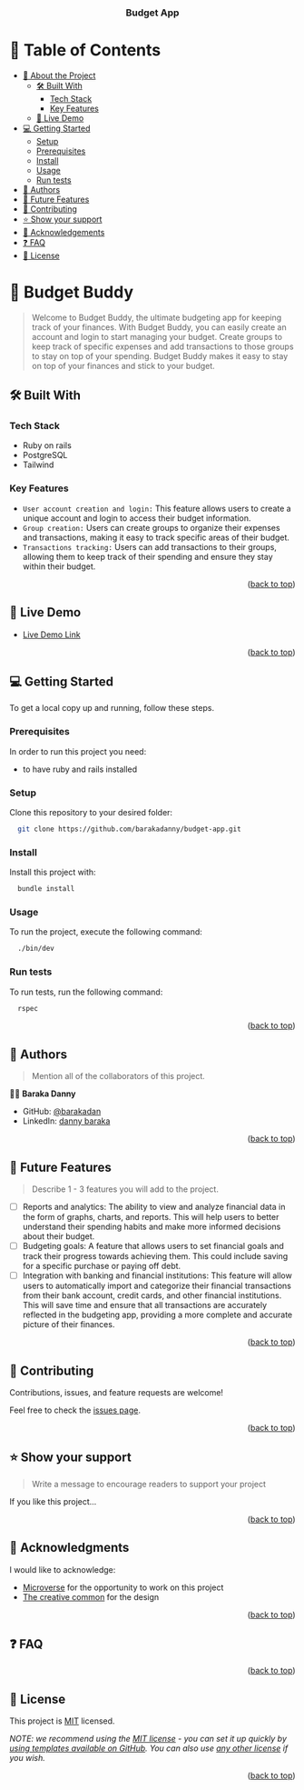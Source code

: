 <div align="center">

  <h3><b>Budget App</b></h3>

</div>

<!-- TABLE OF CONTENTS -->

# 📗 Table of Contents

- [📖 About the Project](#about-project)
  - [🛠 Built With](#built-with)
    - [Tech Stack](#tech-stack)
    - [Key Features](#key-features)
  - [🚀 Live Demo](#live-demo)
- [💻 Getting Started](#getting-started)
  - [Setup](#setup)
  - [Prerequisites](#prerequisites)
  - [Install](#install)
  - [Usage](#usage)
  - [Run tests](#run-tests)
- [👥 Authors](#authors)
- [🔭 Future Features](#future-features)
- [🤝 Contributing](#contributing)
- [⭐️ Show your support](#support)
- [🙏 Acknowledgements](#acknowledgements)
- [❓ FAQ](#faq)
- [📝 License](#license)

<!-- PROJECT DESCRIPTION -->

# 📖 Budget Buddy <a name="about-project"></a>

> Welcome to Budget Buddy, the ultimate budgeting app for keeping track of your finances. With Budget Buddy, you can easily create an account and login to start managing your budget. Create groups to keep track of specific expenses and add transactions to those groups to stay on top of your spending. Budget Buddy makes it easy to stay on top of your finances and stick to your budget.

## 🛠 Built With <a name="built-with"></a>

### Tech Stack <a name="tech-stack"></a>

- Ruby on rails
- PostgreSQL
- Tailwind

<!-- Features -->

### Key Features <a name="key-features"></a>

- `User account creation and login:` This feature allows users to create a unique account and login to access their budget information.
- `Group creation:` Users can create groups to organize their expenses and transactions, making it easy to track specific areas of their budget.
- `Transactions tracking:` Users can add transactions to their groups, allowing them to keep track of their spending and ensure they stay within their budget.

<p align="right">(<a href="#readme-top">back to top</a>)</p>

<!-- LIVE DEMO -->

## 🚀 Live Demo <a name="live-demo"></a>

- [Live Demo Link](https://www.loom.com/share/a3a855dcb9374b0f93e7ca8e4c39e9ba)

<p align="right">(<a href="#readme-top">back to top</a>)</p>

<!-- GETTING STARTED -->

## 💻 Getting Started <a name="getting-started"></a>

To get a local copy up and running, follow these steps.

### Prerequisites

In order to run this project you need:
- to have ruby and rails installed

### Setup

Clone this repository to your desired folder:

```sh
  git clone https://github.com/barakadanny/budget-app.git
```

### Install

Install this project with:


```sh
  bundle install
```

### Usage

To run the project, execute the following command:


```sh
  ./bin/dev
```

### Run tests

To run tests, run the following command:


```sh
  rspec
```
<p align="right">(<a href="#readme-top">back to top</a>)</p>

<!-- AUTHORS -->

## 👥 Authors <a name="authors"></a>

> Mention all of the collaborators of this project.

👨‍💻 **Baraka Danny**

- GitHub: [@barakadan](https://github.com/barakadanny)
- LinkedIn: [danny baraka](https://www.linkedin.com/in/danny-baraka-589156169/)

<p align="right">(<a href="#readme-top">back to top</a>)</p>

<!-- FUTURE FEATURES -->

## 🔭 Future Features <a name="future-features"></a>

> Describe 1 - 3 features you will add to the project.

- [ ] Reports and analytics: The ability to view and analyze financial data in the form of graphs, charts, and reports. This will help users to better understand their spending habits and make more informed decisions about their budget.
- [ ] Budgeting goals: A feature that allows users to set financial goals and track their progress towards achieving them. This could include saving for a specific purchase or paying off debt.
- [ ] Integration with banking and financial institutions: This feature will allow users to automatically import and categorize their financial transactions from their bank account, credit cards, and other financial institutions. This will save time and ensure that all transactions are accurately reflected in the budgeting app, providing a more complete and accurate picture of their finances.

<p align="right">(<a href="#readme-top">back to top</a>)</p>

<!-- CONTRIBUTING -->

## 🤝 Contributing <a name="contributing"></a>

Contributions, issues, and feature requests are welcome!

Feel free to check the [issues page](https://github.com/barakadanny/budget-app/issues).

<p align="right">(<a href="#readme-top">back to top</a>)</p>

<!-- SUPPORT -->

## ⭐️ Show your support <a name="support"></a>

> Write a message to encourage readers to support your project

If you like this project...

<p align="right">(<a href="#readme-top">back to top</a>)</p>

<!-- ACKNOWLEDGEMENTS -->

## 🙏 Acknowledgments <a name="acknowledgements"></a>

I would like to acknowledge:

- [Microverse](https://www.microverse.org/) for the opportunity to work on this project
- [The creative common](https://www.behance.net/gallery/19759151/Snapscan-iOs-design-and-branding?tracking_source=) for the design

<p align="right">(<a href="#readme-top">back to top</a>)</p>

<!-- FAQ (optional) -->

## ❓ FAQ <a name="faq"></a>

<p align="right">(<a href="#readme-top">back to top</a>)</p>

<!-- LICENSE -->

## 📝 License <a name="license"></a>

This project is [MIT](./LICENSE) licensed.

_NOTE: we recommend using the [MIT license](https://choosealicense.com/licenses/mit/) - you can set it up quickly by [using templates available on GitHub](https://docs.github.com/en/communities/setting-up-your-project-for-healthy-contributions/adding-a-license-to-a-repository). You can also use [any other license](https://choosealicense.com/licenses/) if you wish._

<p align="right">(<a href="#readme-top">back to top</a>)</p>
